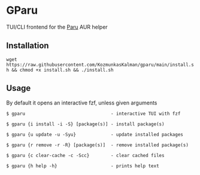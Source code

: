 # GParu

TUI/CLI frontend for the [Paru](https://github.com/Morganamilo/paru) AUR helper

## Installation
``wget https://raw.githubusercontent.com/KozmunkasKalman/gparu/main/install.sh && chmod +x install.sh && ./install.sh``

## Usage
By default it opens an interactive fzf, unless given arguments

``$ gparu                                - interactive TUI with fzf``

``$ gparu {i install -i -S} [package(s)] - install package(s)``

``$ gparu {u update -u -Syu}             - update installed packages``

``$ gparu {r remove -r -R} [package(s)]  - remove installed package(s)``

``$ gparu {c clear-cache -c -Scc}        - clear cached files``

``$ gparu {h help -h}                    - prints help text``